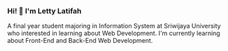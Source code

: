 ### Hi! 👋 I'm Letty Latifah

A final year student majoring in Information System at Sriwijaya University who interested in learning about Web Development. I'm currently learning about Front-End and Back-End Web Development.

<!-- - 🔭 I’m currently working 
- 🌱 I’m currently learning 
- 💬 Feel free to ask me about web development or JavaScript
- 📫 How to reach me: 
- ⚡ Fun fact: -->

<!-- ### Tech Stack
   <a href="https://a/"><img align="left" alt="Next" title="HTML" height="21px" src="https://cdn-icons-png.flaticon.com/512/1051/1051277.png" /></a>
    <a href="https://a/"><img align="left" alt="Next" title="CSS" height="21px" src="https://cdn1.iconfinder.com/data/icons/logotypes/32/badge-css-3-512.png" /></a>
  <a href="#"><img align="left" alt="JavaScript" title="JavaScript" width="21px" src="https://upload.wikimedia.org/wikipedia/commons/9/99/Unofficial_JavaScript_logo_2.svg" /></a>
  <a href="https://nodejs.org/"><img align="left" alt="NodeJS" title="NodeJS" width="21px" src="https://seeklogo.com/images/N/nodejs-logo-FBE122E377-seeklogo.com.png" /></a>
  <a href="https://expressjs.com/"><img align="left" alt="Next" title="Express JS" height="21px" src="https://buttercms.com/static/images/tech_banners/ExpressJS.png" /></a>
  <br>
  <br> -->
<!--   
### Github Statistic
<p align="left">
<a href="https://github.com/lettylatifah">
  <img height="180em" src="https://github-readme-stats-eight-theta.vercel.app/api?username=lettylatifah&show_icons=true&theme=algolia&include_all_commits=true&count_private=true"/>
  <img height="180em" src="https://github-readme-stats-eight-theta.vercel.app/api/top-langs/?username=lettylatifah&layout=compact&langs_count=8&theme=algolia"/>
</a>
</p> -->
<!-- 
### Reach me on
- <a href="https://linkedin.com/in/lettylatifah/">LinkedIn</a>  -->
